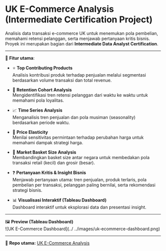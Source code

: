 # UK E-Commerce Analysis (Intermediate Certification Project)

Analisis data transaksi e-commerce UK untuk menemukan pola pembelian, memahami retensi pelanggan, serta menjawab pertanyaan kritis bisnis.  
Proyek ini merupakan bagian dari **Intermediate Data Analyst Certification**.  

---

📌 **Fitur utama**:  

- ⭐ **Top Contributing Products**  
  Analisis kontribusi produk terhadap penjualan melalui segmentasi berdasarkan volume transaksi dan total revenue.  

- 🔁 **Retention Cohort Analysis**  
  Mengidentifikasi tren retensi pelanggan dari waktu ke waktu untuk memahami pola loyalitas.  

- 📈 **Time Series Analysis**  
  Menganalisis tren penjualan dan pola musiman (seasonality) berdasarkan periode waktu.  

- 💸 **Price Elasticity**  
  Menilai sensitivitas permintaan terhadap perubahan harga untuk memahami dampak strategi harga.  

- 🧺 **Market Basket Size Analysis**  
  Membandingkan basket size antar negara untuk membedakan pola transaksi retail (kecil) dan grosir (besar).  

- ❓ **Pertanyaan Kritis & Insight Bisnis**  
  Menjawab pertanyaan utama: tren penjualan, produk terlaris, pola pembelian per transaksi, pelanggan paling bernilai, serta rekomendasi strategi bisnis.  

- 📊 **Visualisasi Interaktif (Tableau Dashboard)**  
  Dashboard interaktif untuk eksplorasi data dan presentasi insight.  

---

🖼️ **Preview (Tableau Dashboard)**  
![UK E-Commerce Dashboard](../
../images/uk-ecommerce-dashboard.png)

---

🔗 **Repo utama:** [UK E-Commerce Analysis](https://github.com/hfz1988/uk-ecommerce-analysis)
